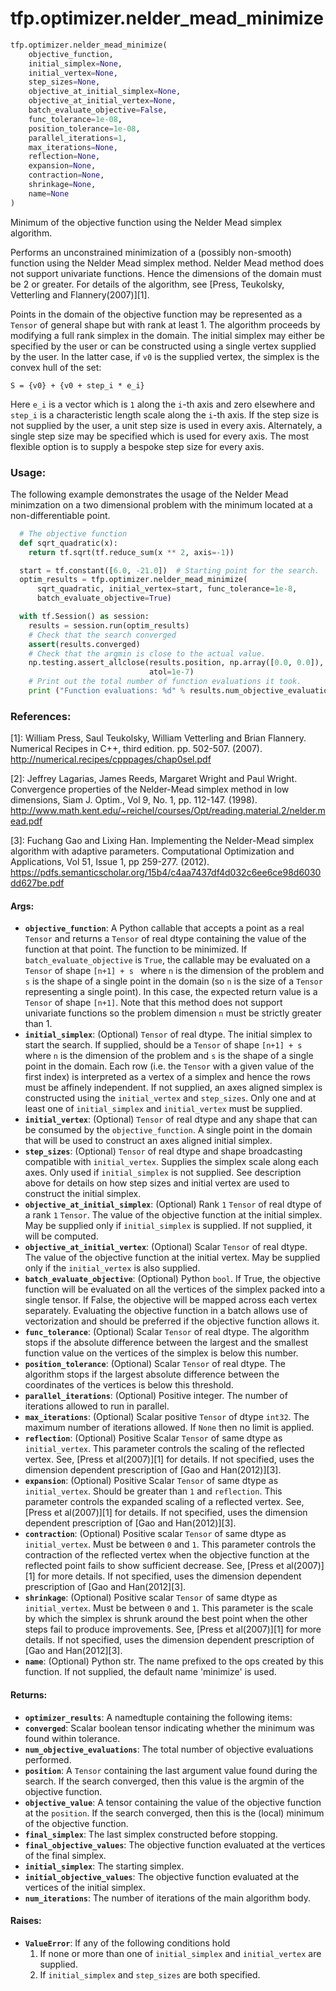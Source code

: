 <div itemscope itemtype="http://developers.google.com/ReferenceObject">
<meta itemprop="name" content="tfp.optimizer.nelder_mead_minimize" />
<meta itemprop="path" content="Stable" />
</div>

# tfp.optimizer.nelder_mead_minimize

``` python
tfp.optimizer.nelder_mead_minimize(
    objective_function,
    initial_simplex=None,
    initial_vertex=None,
    step_sizes=None,
    objective_at_initial_simplex=None,
    objective_at_initial_vertex=None,
    batch_evaluate_objective=False,
    func_tolerance=1e-08,
    position_tolerance=1e-08,
    parallel_iterations=1,
    max_iterations=None,
    reflection=None,
    expansion=None,
    contraction=None,
    shrinkage=None,
    name=None
)
```

Minimum of the objective function using the Nelder Mead simplex algorithm.

Performs an unconstrained minimization of a (possibly non-smooth) function
using the Nelder Mead simplex method. Nelder Mead method does not support
univariate functions. Hence the dimensions of the domain must be 2 or greater.
For details of the algorithm, see
[Press, Teukolsky, Vetterling and Flannery(2007)][1].

Points in the domain of the objective function may be represented as a
`Tensor` of general shape but with rank at least 1. The algorithm proceeds
by modifying a full rank simplex in the domain. The initial simplex may
either be specified by the user or can be constructed using a single vertex
supplied by the user. In the latter case, if `v0` is the supplied vertex,
the simplex is the convex hull of the set:

```None
S = {v0} + {v0 + step_i * e_i}
```

Here `e_i` is a vector which is `1` along the `i`-th axis and zero elsewhere
and `step_i` is a characteristic length scale along the `i`-th axis. If the
step size is not supplied by the user, a unit step size is used in every axis.
Alternately, a single step size may be specified which is used for every
axis. The most flexible option is to supply a bespoke step size for every
axis.

### Usage:

The following example demonstrates the usage of the Nelder Mead minimzation
on a two dimensional problem with the minimum located at a non-differentiable
point.

```python
  # The objective function
  def sqrt_quadratic(x):
    return tf.sqrt(tf.reduce_sum(x ** 2, axis=-1))

  start = tf.constant([6.0, -21.0])  # Starting point for the search.
  optim_results = tfp.optimizer.nelder_mead_minimize(
      sqrt_quadratic, initial_vertex=start, func_tolerance=1e-8,
      batch_evaluate_objective=True)

  with tf.Session() as session:
    results = session.run(optim_results)
    # Check that the search converged
    assert(results.converged)
    # Check that the argmin is close to the actual value.
    np.testing.assert_allclose(results.position, np.array([0.0, 0.0]),
                               atol=1e-7)
    # Print out the total number of function evaluations it took.
    print ("Function evaluations: %d" % results.num_objective_evaluations)
```

### References:
[1]: William Press, Saul Teukolsky, William Vetterling and Brian Flannery.
  Numerical Recipes in C++, third edition. pp. 502-507. (2007).
  http://numerical.recipes/cpppages/chap0sel.pdf

[2]: Jeffrey Lagarias, James Reeds, Margaret Wright and Paul Wright.
  Convergence properties of the Nelder-Mead simplex method in low dimensions,
  Siam J. Optim., Vol 9, No. 1, pp. 112-147. (1998).
  http://www.math.kent.edu/~reichel/courses/Opt/reading.material.2/nelder.mead.pdf

[3]: Fuchang Gao and Lixing Han. Implementing the Nelder-Mead simplex
  algorithm with adaptive parameters. Computational Optimization and
  Applications, Vol 51, Issue 1, pp 259-277. (2012).
  https://pdfs.semanticscholar.org/15b4/c4aa7437df4d032c6ee6ce98d6030dd627be.pdf

#### Args:

* <b>`objective_function`</b>:  A Python callable that accepts a point as a
    real `Tensor` and returns a `Tensor` of real dtype containing
    the value of the function at that point. The function
    to be minimized. If `batch_evaluate_objective` is `True`, the callable
    may be evaluated on a `Tensor` of shape `[n+1] + s ` where `n` is
    the dimension of the problem and `s` is the shape of a single point
    in the domain (so `n` is the size of a `Tensor` representing a
    single point).
    In this case, the expected return value is a `Tensor` of shape `[n+1]`.
    Note that this method does not support univariate functions so the problem
    dimension `n` must be strictly greater than 1.
* <b>`initial_simplex`</b>: (Optional) `Tensor` of real dtype. The initial simplex to
    start the search. If supplied, should be a `Tensor` of shape `[n+1] + s`
    where `n` is the dimension of the problem and `s` is the shape of a
    single point in the domain. Each row (i.e. the `Tensor` with a given
    value of the first index) is interpreted as a vertex of a simplex and
    hence the rows must be affinely independent. If not supplied, an axes
    aligned simplex is constructed using the `initial_vertex` and
    `step_sizes`. Only one and at least one of `initial_simplex` and
    `initial_vertex` must be supplied.
* <b>`initial_vertex`</b>: (Optional) `Tensor` of real dtype and any shape that can
    be consumed by the `objective_function`. A single point in the domain that
    will be used to construct an axes aligned initial simplex.
* <b>`step_sizes`</b>: (Optional) `Tensor` of real dtype and shape broadcasting
    compatible with `initial_vertex`. Supplies the simplex scale along each
    axes. Only used if `initial_simplex` is not supplied. See description
    above for details on how step sizes and initial vertex are used to
    construct the initial simplex.
* <b>`objective_at_initial_simplex`</b>: (Optional) Rank `1` `Tensor` of real dtype
    of a rank `1` `Tensor`. The value of the objective function at the
    initial simplex. May be supplied only if `initial_simplex` is
    supplied. If not supplied, it will be computed.
* <b>`objective_at_initial_vertex`</b>: (Optional) Scalar `Tensor` of real dtype. The
    value of the objective function at the initial vertex. May be supplied
    only if the `initial_vertex` is also supplied.
* <b>`batch_evaluate_objective`</b>: (Optional) Python `bool`. If True, the objective
    function will be evaluated on all the vertices of the simplex packed
    into a single tensor. If False, the objective will be mapped across each
    vertex separately. Evaluating the objective function in a batch allows
    use of vectorization and should be preferred if the objective function
    allows it.
* <b>`func_tolerance`</b>: (Optional) Scalar `Tensor` of real dtype. The algorithm
    stops if the absolute difference between the largest and the smallest
    function value on the vertices of the simplex is below this number.
* <b>`position_tolerance`</b>: (Optional) Scalar `Tensor` of real dtype. The
    algorithm stops if the largest absolute difference between the
    coordinates of the vertices is below this threshold.
* <b>`parallel_iterations`</b>: (Optional) Positive integer. The number of iterations
    allowed to run in parallel.
* <b>`max_iterations`</b>: (Optional) Scalar positive `Tensor` of dtype `int32`.
    The maximum number of iterations allowed. If `None` then no limit is
    applied.
* <b>`reflection`</b>: (Optional) Positive Scalar `Tensor` of same dtype as
    `initial_vertex`. This parameter controls the scaling of the reflected
    vertex. See, [Press et al(2007)][1] for details. If not specified,
    uses the dimension dependent prescription of [Gao and Han(2012)][3].
* <b>`expansion`</b>: (Optional) Positive Scalar `Tensor` of same dtype as
    `initial_vertex`. Should be greater than `1` and `reflection`. This
    parameter controls the expanded scaling of a reflected vertex.
    See, [Press et al(2007)][1] for details. If not specified, uses the
    dimension dependent prescription of [Gao and Han(2012)][3].
* <b>`contraction`</b>: (Optional) Positive scalar `Tensor` of same dtype as
    `initial_vertex`. Must be between `0` and `1`. This parameter controls
    the contraction of the reflected vertex when the objective function at
    the reflected point fails to show sufficient decrease.
    See, [Press et al(2007)][1] for more details. If not specified, uses
    the dimension dependent prescription of [Gao and Han(2012][3].
* <b>`shrinkage`</b>: (Optional) Positive scalar `Tensor` of same dtype as
    `initial_vertex`. Must be between `0` and `1`. This parameter is the scale
    by which the simplex is shrunk around the best point when the other
    steps fail to produce improvements.
    See, [Press et al(2007)][1] for more details. If not specified, uses
    the dimension dependent prescription of [Gao and Han(2012][3].
* <b>`name`</b>: (Optional) Python str. The name prefixed to the ops created by this
    function. If not supplied, the default name 'minimize' is used.


#### Returns:

* <b>`optimizer_results`</b>: A namedtuple containing the following items:
* <b>`converged`</b>: Scalar boolean tensor indicating whether the minimum was
      found within tolerance.
* <b>`num_objective_evaluations`</b>: The total number of objective
      evaluations performed.
* <b>`position`</b>: A `Tensor` containing the last argument value found
      during the search. If the search converged, then
      this value is the argmin of the objective function.
* <b>`objective_value`</b>: A tensor containing the value of the objective
      function at the `position`. If the search
      converged, then this is the (local) minimum of
      the objective function.
* <b>`final_simplex`</b>: The last simplex constructed before stopping.
* <b>`final_objective_values`</b>: The objective function evaluated at the
      vertices of the final simplex.
* <b>`initial_simplex`</b>: The starting simplex.
* <b>`initial_objective_values`</b>: The objective function evaluated at the
      vertices of the initial simplex.
* <b>`num_iterations`</b>: The number of iterations of the main algorithm body.


#### Raises:

* <b>`ValueError`</b>: If any of the following conditions hold
    1. If none or more than one of `initial_simplex` and `initial_vertex` are
      supplied.
    2. If `initial_simplex` and `step_sizes` are both specified.